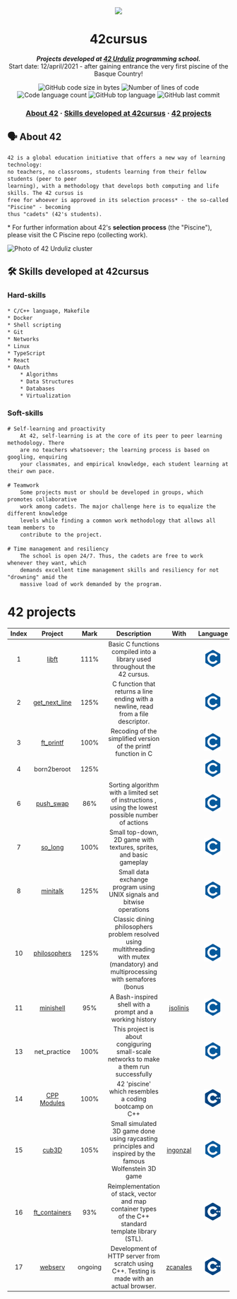 <p align="center">
	<img align="center" src="https://github.com/iker-gonzalez/42_cursus/blob/main/assets/42-logo.png">
</p>

<h1 align="center">
	42cursus
</h1>

<p align="center">
	<b><i>Projects developed at <a href="https://www.42urduliz.com/">42 Urduliz</a> programming school.</i></b><br>
	Start date: 12/april/2021 - after gaining entrance the very first piscine of the Basque Country!
</p>

<p align="center">
	<img alt="GitHub code size in bytes" src="https://img.shields.io/github/languages/code-size/iker-gonzalez/42_cursus?color=blueviolet" />
	<img alt="Number of lines of code" src="https://img.shields.io/tokei/lines/github/iker-gonzalez/42_cursus?color=blueviolet" />
	<img alt="Code language count" src="https://img.shields.io/github/languages/count/iker-gonzalez/42_cursus?color=blue" />
	<img alt="GitHub top language" src="https://img.shields.io/github/languages/top/iker-gonzalez/42_cursus?color=blue" />
	<img alt="GitHub last commit" src="https://img.shields.io/github/last-commit/iker-gonzalez/42_cursus?color=brightgreen" />
</p>

<h3 align="center">
	<a href="#%EF%B8%8F-about-42">About 42</a>
	<span> · </span>
	<a href="#%EF%B8%8F-skills-developed-at-42cursus">Skills developed at 42cursus</a>
	<span> · </span>
	<a href="#42-projects">42 projects</a>
</h3>

## 🗣️ About 42

	42 is a global education initiative that offers a new way of learning technology:
	no teachers, no classrooms, students learning from their fellow students (peer to peer
	learning), with a methodology that develops both computing and life skills. The 42 cursus is
	free for whoever is approved in its selection process* - the so-called "Piscine" - becoming
	thus "cadets" (42's students).

\* For further information about 42's **selection process** (the "Piscine"), please visit the C Piscine repo (collecting work).


![Photo of 42 Urduliz cluster](https://bilbaohiria.com/wp-content/uploads/2020/11/grupo-42-telefonica-urduliz-1024x576.jpg.webp)

## 🛠️ Skills developed at 42cursus

### Hard-skills

	* C/C++ language, Makefile
	* Docker
	* Shell scripting
	* Git
	* Networks
	* Linux
 	* TypeScript
  	* React
   	* OAuth
    	* Algorithms
     	* Data Structures
      	* Databases
        * Virtualization

### Soft-skills

	# Self-learning and proactivity
		At 42, self-learning is at the core of its peer to peer learning methodology. There
		are no teachers whatsoever; the learning process is based on googling, enquiring
		your classmates, and empirical knowledge, each student learning at their own pace.

	# Teamwork
		Some projects must or should be developed in groups, which promotes collaborative
		work among cadets. The major challenge here is to equalize the different knowledge
		levels while finding a common work methodology that allows all team members to
		contribute to the project.

	# Time management and resiliency
		The school is open 24/7. Thus, the cadets are free to work whenever they want, which
		demands excellent time management skills and resiliency for not "drowning" amid the
		massive load of work demanded by the program.

# 42 projects

| Index |      Project     | Mark | Description  |   With    |     Language    |
|:-----:|:----------------:|:----:|:------------:|:---------:|:---------------:|
|   1   |       [libft](https://github.com/iker-gonzalez/libft)     | 111% | Basic C functions compiled into a library used throughout the 42 cursus.|      | <img src="https://raw.githubusercontent.com/devicons/devicon/master/icons/c/c-plain.svg" alt="c" width="40" height="40"/> |
|   2   |   [get_next_line](https://github.com/iker-gonzalez/get_next_line)  | 125% | C function that returns a line ending with a newline, read from a file descriptor.            |           | <img src="https://raw.githubusercontent.com/devicons/devicon/master/icons/c/c-plain.svg" alt="c" width="40" height="40"/> |
|   3   |     [ft_printf](https://github.com/iker-gonzalez/ft_printf)    | 100% | Recoding of the simplified version of the printf function in C             |           | <img src="https://raw.githubusercontent.com/devicons/devicon/master/icons/c/c-plain.svg" alt="c" width="40" height="40"/> |
|   4   |   born2beroot    | 125% |              |           | <img src="https://raw.githubusercontent.com/devicons/devicon/master/icons/c/c-plain.svg" alt="c" width="40" height="40"/> |
|   6   |    [push_swap](https://github.com/iker-gonzalez/push_swap)     | 86%  |  Sorting algorithm with a limited set of instructions , using the lowest possible number of actions            |           | <img src="https://raw.githubusercontent.com/devicons/devicon/master/icons/c/c-plain.svg" alt="c" width="40" height="40"/> |
|   7   |      [so_long](https://github.com/iker-gonzalez/so_long)     | 100% | Small top-down, 2D game with textures, sprites, and basic gameplay             |           | <img src="https://raw.githubusercontent.com/devicons/devicon/master/icons/c/c-plain.svg" alt="c" width="40" height="40"/> |
|   8   |     [minitalk](https://github.com/iker-gonzalez/minitalk)     | 125% | Small data exchange program using UNIX signals and bitwise operations |           | <img src="https://raw.githubusercontent.com/devicons/devicon/master/icons/c/c-plain.svg" alt="c" width="40" height="40"/> |
|   10  |   [philosophers](https://github.com/iker-gonzalez/philosophers)   | 125% |  Classic dining philosophers problem resolved using multithreading with mutex (mandatory) and multiprocessing with semafores (bonus            |           | <img src="https://raw.githubusercontent.com/devicons/devicon/master/icons/c/c-plain.svg" alt="c" width="40" height="40"/> |
|   11  |     [minishell](https://github.com/iker-gonzalez/minishell)    | 95%  |  A Bash-inspired shell with a prompt and a working history            | [jsolinis](https://github.com/isolinis)  | <img src="https://raw.githubusercontent.com/devicons/devicon/master/icons/c/c-plain.svg" alt="c" width="40" height="40"/> |
|   13  |   net_practice   | 100% | This project is about congiguring small-scale networks to make a them run successfully          |           | <img src="https://raw.githubusercontent.com/devicons/devicon/master/icons/c/c-plain.svg" alt="c" width="40" height="40"/> |
|   14  |  [CPP Modules](https://github.com/iker-gonzalez/cpp_piscine)  | 100% | 42 'piscine' which resembles a coding bootcamp on C++      |           | <img src="https://raw.githubusercontent.com/devicons/devicon/master/icons/cplusplus/cplusplus-plain.svg" alt="cpp" width="40" height="40"/> |
|   15   |   [cub3D](https://github.com/iker-gonzalez/cub3d)         | 105% | Small simulated 3D game done using raycasting principles and inspired by the famous Wolfenstein 3D game             |  [ingonzal](https://github.com/Z3n42)     | <img src="https://raw.githubusercontent.com/devicons/devicon/master/icons/c/c-plain.svg" alt="c" width="40" height="40"/> |
|   16  |  [ft_containers](https://github.com/iker-gonzalez/ft_containers)  |  93%    | Reimplementation of stack, vector and map container types of the C++ standard template library (STL).             |           | <img src="https://raw.githubusercontent.com/devicons/devicon/master/icons/cplusplus/cplusplus-plain.svg" alt="cpp" width="40" height="40"/> |
|   17  |  [webserv](https://github.com/iker-gonzalez/webserv)  |  ongoing    |  Development of HTTP server from scratch using C++. Testing is made with an actual browser.            |  [zcanales](https://github.com/zcanales)         | <img src="https://raw.githubusercontent.com/devicons/devicon/master/icons/cplusplus/cplusplus-plain.svg" alt="cpp" width="40" height="40"/> |

